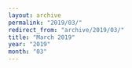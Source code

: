 ```yaml
---
layout: archive
permalink: "2019/03/"
redirect_from: "archive/2019/03/"
title: "March 2019"
year: "2019"
month: "03"
---
```


